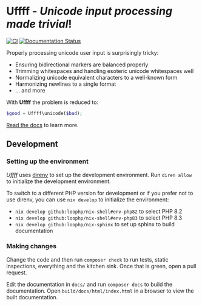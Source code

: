 # Uffff - _Unicode input processing made trivial_!

[![CI](https://github.com/lstrojny/uffff/actions/workflows/ci.yml/badge.svg)](https://github.com/lstrojny/uffff/actions/workflows/ci.yml) [![Documentation Status](https://readthedocs.org/projects/uffff/badge/?version=latest)](https://uffff.readthedocs.io/en/latest/?badge=latest)

Properly processing unicode user input is surprisingly tricky:

-   Ensuring bidirectional markers are balanced properly
-   Trimming whitespaces and handling esoteric unicode whitespaces well
-   Normalizing unicode equivalent characters to a well-known form
-   Harmonizing newlines to a single format
-   … and more

With **Uffff** the problem is reduced to:

```php
$good = Uffff\unicode($bad);
```

[Read the docs](https://uffff.readthedocs.io/) to learn more.

## Development

### Setting up the environment

_Uffff_ uses [direnv](https://direnv.net/) to set up the development environment. Run `diren allow` to initialize the
development environment.

To switch to a different PHP version for development or if you prefer not to use direnv, you can use `nix develop` to
initialize the environment:

-   `nix develop github:loophp/nix-shell#env-php82` to select PHP 8.2
-   `nix develop github:loophp/nix-shell#env-php83` to select PHP 8.3
-   `nix develop github:loophp/nix-sphinx` to set up sphinx to build documentation

### Making changes

Change the code and then run `composer check` to run tests, static inspections, everything and the kitchen sink. Once
that is green, open a pull request.

Edit the documentation in `docs/` and run `composer docs` to build the documentation. Open `build/docs/html/index.html`
in a browser to view the built documentation.
